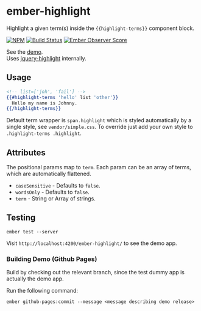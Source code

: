 # ember-highlight

Highlight a given term(s) inside the `{{highlight-terms}}` component block.

[![NPM][npm-badge-img]][npm-badge-link]
[![Build Status][travis-badge]][travis-badge-url]
[![Ember Observer Score][ember-observer-badge]][ember-observer-url]

See the [demo].  
Uses [jquery-highlight] internally.

## Usage

```hbs
<!-- list=['joh', 'fail'] -->
{{#highlight-terms 'hello' list 'other'}}
  Hello my name is Johnny.
{{/highlight-terms}}
```

Default term wrapper is `span.highlight` which is styled automatically
by a single style, see `vendor/simple.css`. To override just add your own style
to `.highlight-terms .highlight`.

## Attributes

The positional params map to `term`. Each param can be an array of
terms, which are automatically flattened.

* `caseSensitive` - Defaults to `false`.
* `wordsOnly` - Defaults to `false`.
* `term` - String or Array of strings.

## Testing

```no-highlight
ember test --server
```

Visit `http://localhost:4200/ember-highlight/` to see the demo app.

### Building Demo (Github Pages)

Build by checking out the relevant branch, since the test dummy app
is actually the demo app.

Run the following command:

```no-highlight
ember github-pages:commit --message <message describing demo release>
```

[jquery-highlight]: https://github.com/knownasilya/jquery-highlight
[npm-badge-img]: https://badge.fury.io/js/ember-highlight.svg
[npm-badge-link]: http://badge.fury.io/js/ember-highlight
[travis-badge]: https://travis-ci.org/knownasilya/ember-highlight.svg
[travis-badge-url]: https://travis-ci.org/knownasilya/ember-highlight
[ember-observer-badge]: http://emberobserver.com/badges/ember-highlight.svg
[ember-observer-url]: http://emberobserver.com/addons/ember-highlight
[demo]:  http://knownasilya.github.io/ember-highlight/
